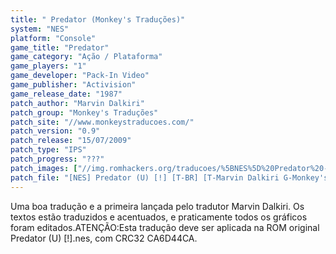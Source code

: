 ```yaml
---
title: " Predator (Monkey's Traduções)"
system: "NES"
platform: "Console"
game_title: "Predator"
game_category: "Ação / Plataforma"
game_players: "1"
game_developer: "Pack-In Video"
game_publisher: "Activision"
game_release_date: "1987"
patch_author: "Marvin Dalkiri"
patch_group: "Monkey's Traduções"
patch_site: "//www.monkeystraducoes.com/"
patch_version: "0.9"
patch_release: "15/07/2009"
patch_type: "IPS"
patch_progress: "???"
patch_images: ["//img.romhackers.org/traducoes/%5BNES%5D%20Predator%20-%20Monkey's%20Tradu%C3%A7%C3%B5es%20-%201.png","//img.romhackers.org/traducoes/%5BNES%5D%20Predator%20-%20Monkey's%20Tradu%C3%A7%C3%B5es%20-%202.png","//img.romhackers.org/traducoes/%5BNES%5D%20Predator%20-%20Monkey's%20Tradu%C3%A7%C3%B5es%20-%203.png"]
patch_file: "[NES] Predator (U) [!] [T-BR] [T-Marvin Dalkiri G-Monkey's Traduções] [V-0.9 A-2009].zip"
---
```

Uma boa tradução e a primeira lançada pelo tradutor Marvin Dalkiri. Os textos estão traduzidos e acentuados, e praticamente todos os gráficos foram editados.ATENÇÃO:Esta tradução deve ser aplicada na ROM original Predator (U) [!].nes, com CRC32 CA6D44CA.